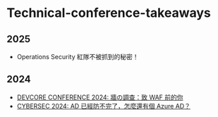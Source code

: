 # Technical-conference-takeaways

## 2025
- Operations Security 紅隊不被抓到的秘密！

## 2024

- [DEVCORE CONFERENCE 2024: 牆の調查：致 WAF 前的你](2024/DEVCORE%20CONFERENCE%202024%3A%20牆の調查：致%20WAF%20前的你.md)
- [CYBERSEC 2024: AD 已經防不完了，怎麼還有個 Azure AD？](2024/CYBERSEC%202024%3A%20AD%20已經防不完了，怎麼還有個%20Azure%20AD？.md)
